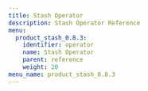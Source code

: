 ```yaml
---
title: Stash Operator
description: Stash Operator Reference
menu:
  product_stash_0.8.3:
    identifier: operator
    name: Stash Operator
    parent: reference
    weight: 20
menu_name: product_stash_0.8.3
---
```

